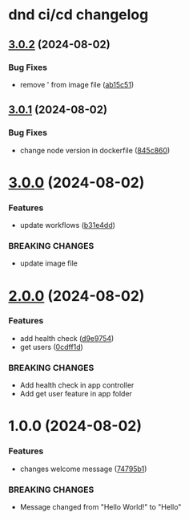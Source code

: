 # dnd ci/cd changelog

## [3.0.2](https://github.com/N-D-Duy/dnd-ci-cd/compare/v3.0.1...v3.0.2) (2024-08-02)


### Bug Fixes

* remove ' from image file ([ab15c51](https://github.com/N-D-Duy/dnd-ci-cd/commit/ab15c51619deb8c73334253d71e49b5191d8040d))

## [3.0.1](https://github.com/N-D-Duy/dnd-ci-cd/compare/v3.0.0...v3.0.1) (2024-08-02)


### Bug Fixes

* change node version in dockerfile ([845c860](https://github.com/N-D-Duy/dnd-ci-cd/commit/845c8601cbe16954042295b7ad3132ea1e0e19a5))

# [3.0.0](https://github.com/N-D-Duy/dnd-ci-cd/compare/v2.0.0...v3.0.0) (2024-08-02)


### Features

* update workflows ([b31e4dd](https://github.com/N-D-Duy/dnd-ci-cd/commit/b31e4dde62ef76b1b8f8370721d1d8b6485959b3))


### BREAKING CHANGES

* update image file

# [2.0.0](https://github.com/N-D-Duy/dnd-ci-cd/compare/v1.0.0...v2.0.0) (2024-08-02)


### Features

* add health check ([d9e9754](https://github.com/N-D-Duy/dnd-ci-cd/commit/d9e9754bb145a7e18f2767c7ba4cc6b1069e6bf3))
* get users ([0cdff1d](https://github.com/N-D-Duy/dnd-ci-cd/commit/0cdff1d49869cef6568b5d01830519324fbe7cf5))


### BREAKING CHANGES

* Add health check in app controller
* Add get user feature in app folder

# 1.0.0 (2024-08-02)


### Features

* changes welcome message ([74795b1](https://github.com/N-D-Duy/dnd-ci-cd/commit/74795b147bc864791cba573a074ba1585c783187))


### BREAKING CHANGES

* Message changed from "Hello World!" to "Hello"
